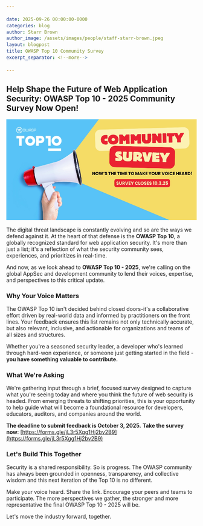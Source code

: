```yaml
---

date: 2025-09-26 00:00:00-0000
categories: blog
author: Starr Brown
author_image: /assets/images/people/staff-starr-brown.jpeg
layout: blogpost
title: OWASP Top 10 Community Survey
excerpt_separator: <!--more-->

---
```


## Help Shape the Future of Web Application Security: OWASP Top 10 - 2025 Community Survey Now Open!

<!--more-->

[![Community Survey](assets/images/content/Top10-Survey939x494px.jpg)](https://forms.gle/jL3r5Xgg1Hj2bv2B9)

The digital threat landscape is constantly evolving and so are the ways we defend against it. At the heart of that defense is the **OWASP Top 10**, a globally recognized standard for web application security. It's more than just a list; it's a reflection of what the security community sees, experiences, and prioritizes in real-time.

And now, as we look ahead to **OWASP Top 10 - 2025**, we're calling on the global AppSec and development community to lend their voices, expertise, and perspectives to this critical update.

### Why Your Voice Matters

The OWASP Top 10 isn't decided behind closed doors-it's a collaborative effort driven by real-world data and informed by practitioners on the front lines. Your feedback ensures this list remains not only technically accurate, but also relevant, inclusive, and actionable for organizations and teams of all sizes and structures.

Whether you're a seasoned security leader, a developer who's learned through hard-won experience, or someone just getting started in the field - **you have something valuable to contribute.**

### What We're Asking

We're gathering input through a brief, focused survey designed to capture what you're seeing today and where you think the future of web security is headed. From emerging threats to shifting priorities, this is your opportunity to help guide what will become a foundational resource for developers, educators, auditors, and companies around the world.

**The deadline to submit feedback is October 3, 2025.**
**Take the survey now**: [https://forms.gle/jL3r5Xgg1Hj2bv2B9](https://forms.gle/jL3r5Xgg1Hj2bv2B9)

### Let's Build This Together

Security is a shared responsibility. So is progress. The OWASP community has always been grounded in openness, transparency, and collective wisdom and this next iteration of the Top 10 is no different.

Make your voice heard. Share the link. Encourage your peers and teams to participate. The more perspectives we gather, the stronger and more representative the final OWASP Top 10 - 2025 will be.

Let's move the industry forward, together.
